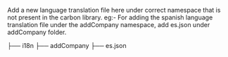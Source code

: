 Add a new language translation file here under correct namespace that is not present in the carbon library.
eg:- For adding the spanish language translation file under the addCompany namespace, add es.json under addCompany folder.

├── i18n
    ├── addCompany
        ├── es.json 
